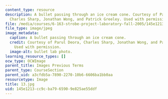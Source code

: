 ```yaml
---
content_type: resource
description: A bullet passing through an ice cream cone. Courtesy of Parul Deora,
  Charles Sharp, Jonathan Wong, and Patrick Greeley. Used with permission.
file: /media/courses/6-163-strobe-project-laboratory-fall-2005/145e1213cc9cba7965909e825ae55ddf_13.jpg
file_type: image/jpeg
image_metadata:
  caption: A bullet passing through an ice cream cone.
  credit: Courtesy of Parul Deora, Charles Sharp, Jonathan Wong, and Patrick Greeley.
    Used with permission.
  image-alt: bullet lab photo.
learning_resource_types: []
ocw_type: OCWImage
parent_title: Images Previous Terms
parent_type: CourseSection
parent_uid: a3cfdb5a-7890-2270-10b6-6606ba1bb0aa
resourcetype: Image
title: 13.jpg
uid: 145e1213-cc9c-ba79-6590-9e825ae55ddf
---
```

